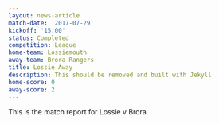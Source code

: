 ```yaml
---
layout: news-article
match-date: '2017-07-29'
kickoff: '15:00'
status: Completed
competition: League
home-team: Lossiemouth
away-team: Brora Rangers
title: Lossie Away
description: This should be removed and built with Jekyll
home-score: 0
away-score: 2
---
```

This is the match report for Lossie v Brora

